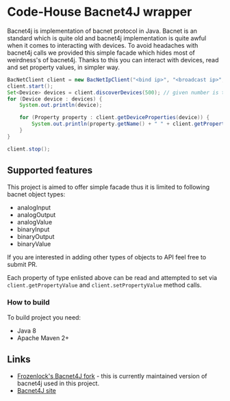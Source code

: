 # Code-House Bacnet4J wrapper

Bacnet4j is implementation of bacnet protocol in Java. Bacnet is an standard which is quite old and bacnet4j implementation
is quite awful when it comes to interacting with devices. To avoid headaches with bacnet4j calls we provided this simple
facade which hides most of weirdness's of bacnet4j. Thanks to this you can interact with devices, read and set property values,
in simpler way.

```java
BacNetClient client = new BacNetIpClient("<bind ip>", "<broadcast ip>", <client device id>);
client.start();
Set<Device> devices = client.discoverDevices(500); // given number is timeout in millis
for (Device device : devices) {
    System.out.println(device);

    for (Property property : client.getDeviceProperties(device)) {
        System.out.println(property.getName() + " " + client.getPropertyValue(property));
    }
}

client.stop();
```

## Supported features

This project is aimed to offer simple facade thus it is limited to following bacnet object types:

* analogInput
* analogOutput
* analogValue
* binaryInput
* binaryOutput
* binaryValue

If you are interested in adding other types of objects to API feel free to submit PR.

Each property of type enlisted above can be read and attempted to set via `client.getPropertyValue` and `client.setPropertyValue` method calls.

### How to build

To build project you need:
* Java 8
* Apache Maven 2+

## Links

* [Frozenlock's Bacnet4J fork](https://github.com/Frozenlock/BACnet4J) - this is currently maintained version of bacnet4j used in this project.
* [Bacnet4J site](http://bacnet.sourceforge.net)
